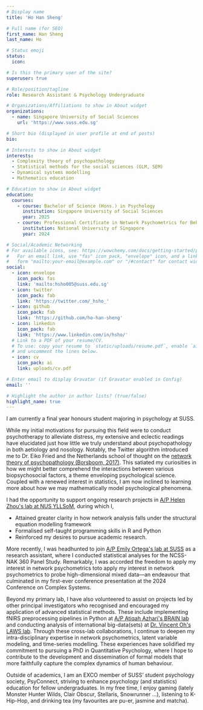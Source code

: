 ```yaml
---
# Display name
title: 'Ho Han Sheng'

# Full name (for SEO)
first_name: Han Sheng
last_name: Ho

# Status emoji
status:
  icon: 

# Is this the primary user of the site?
superuser: true

# Role/position/tagline
role: Research Assistant & Psychology Undergraduate

# Organizations/Affiliations to show in About widget
organizations:
  - name: Singapore University of Social Sciences
    url: 'https://www.suss.edu.sg'

# Short bio (displayed in user profile at end of posts)
bio:

# Interests to show in About widget
interests:
  - Complexity theory of psychopathology
  - Statistical methods for the social sciences (GLM, SEM)
  - Dynamical systems modelling
  - Mathematics education

# Education to show in About widget
education:
  courses:
    - course: Bachelor of Science (Hons.) in Psychology
      institution: Singapore University of Social Sciences
      year: 2025
    - course: Professional Certificate in Network Psychometrics for Behavioural and Social Scientists
      institution: National University of Singapore
      year: 2024

# Social/Academic Networking
# For available icons, see: https://wowchemy.com/docs/getting-started/page-builder/#icons
#   For an email link, use "fas" icon pack, "envelope" icon, and a link in the
#   form "mailto:your-email@example.com" or "/#contact" for contact widget.
social:
  - icon: envelope
    icon_pack: fas
    link: 'mailto:hsho005@suss.edu.sg'
  - icon: twitter
    icon_pack: fab
    link: 'https://twitter.com/_hsho_'
  - icon: github
    icon_pack: fab
    link: 'https://github.com/ho-han-sheng'
  - icon: linkedin
    icon_pack: fab
    link: 'https://www.linkedin.com/in/hsho/'
  # Link to a PDF of your resume/CV.
  # To use: copy your resume to `static/uploads/resume.pdf`, enable `ai` icons in `params.yaml`,
  # and uncomment the lines below.
  - icon: cv
    icon_pack: ai
    link: uploads/cv.pdf

# Enter email to display Gravatar (if Gravatar enabled in Config)
email: ''

# Highlight the author in author lists? (true/false)
highlight_name: true
---
```


I am currently a final year honours student majoring in psychology at SUSS.

While my initial motivations for pursuing this field were to conduct psychotherapy to alleviate distress, my extensive and eclectic readings have elucidated just how little we truly understand about psychopathology in both aetiology and nosology. Notably, the Twitter algorithm introduced me to Dr. Eiko Fried and the Netherlands school of thought on the [network theory of psychopathology (Borsboom, 2017)](https://doi.org/10.1002/wps.20375). This satiated my curiosities in how we might better comprehend the interactions between various biopsychosocial factors, a theme enveloping psychological science. Coupled with a renewed interest in statistics, I am now inclined to learning more about how we may mathematically model psychological phenomena.

I had the opportunity to support ongoing research projects in [A/P Helen Zhou's lab at NUS YLLSoM](https://neuroimaginglab.org), during which I,

- Attained greater clarity in how network analysis falls under the structural equation modelling framework
- Formalised self-taught programming skills in R and Python
- Reinforced my desires to pursue academic research.

More recently, I was headhunted to join [A/P Emily Ortega's lab at SUSS](https://pqrst-lab.github.io/) as a research assistant, where I conducted statistical analyses for the NCSS-NAK 360 Panel Study. Remarkably, I was accorded the freedom to apply my interest in network psychometrics toto apply my interest in network psychometrics to probe high-dimensional mixed data—an endeavour that culminated in my first-ever conference presentation at the 2024 Conference on Complex Systems.

Beyond my primary lab, I have also volunteered to assist on projects led by other principal investigators who recognised and encouraged my application of advanced statistical methods. These include implementing fNIRS preprocessing pipelines in Python at [A/P Atiqah Azhari's BRAIN lab](http://www.atiqahazhari.com/) and conducting analysis of international big-data(sets) at [Dr. Vincent Oh's LAWS lab](https://vincentohys.com/). Through these cross-lab collaborations, I continue to deepen my intra-disciplinary expertise in network psychometrics, latent variable modeling, and time-series modelling. These experiences have solidified my commitment to pursuing a PhD in Quantitative Psychology, where I hope to contribute to the development and dissemination of formal models that more faithfully capture the complex dynamics of human behaviour.

Outside of academics, I am an EXCO member of SUSS’ student psychology society, PsyConnect, striving to enhance psychology (and statistics) education for fellow undergraduates. In my free time, I enjoy gaming (lately Monster Hunter Wilds, Clair Obscur, Stellaris, Snowrunner ...), listening to K-Hip-Hop, and drinking tea (my favourites are pu-er, jasmine and matcha).

